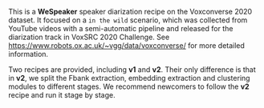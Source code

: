 This is a **WeSpeaker** speaker diarization recipe on the Voxconverse 2020 dataset. It focused on a ``in the wild`` scenario, which was collected from YouTube videos with a semi-automatic pipeline and released for the diarization track in VoxSRC 2020 Challenge. See https://www.robots.ox.ac.uk/~vgg/data/voxconverse/ for more detailed information.

Two recipes are provided, including **v1** and **v2**. Their only difference is that in **v2**, we split the Fbank extraction, embedding extraction and clustering modules to different stages. We recommend newcomers to follow the **v2** recipe and run it stage by stage.
